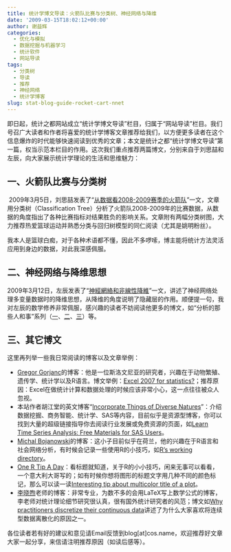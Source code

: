 ```yaml
---
title: 统计学博文导读：火箭队比赛与分类树、神经网络与降维
date: '2009-03-15T18:02:12+00:00'
author: 谢益辉
categories:
  - 优化与模拟
  - 数据挖掘与机器学习
  - 统计软件
  - 网站导读
tags:
  - 分类树
  - 导读
  - 推荐
  - 神经网络
  - 统计学博客
slug: stat-blog-guide-rocket-cart-nnet
---
```


即日起，统计之都网站成立“统计学博文导读”栏目，归属于“网站导读”栏目。我们号召广大读者和作者将喜爱的统计学博客文章推荐给我们，以方便更多读者在这个信息爆炸的时代能够快速阅读到优秀的文章；本文是统计之都“统计学博文导读”第一篇，权当示范本栏目的作用。这次我们重点推荐两篇博文，分别来自于刘思喆和左辰，向大家展示统计学理论的生活和思维魅力：

## 一、火箭队比赛与分类树

 2009年3月5日，刘思喆发表了“<a title="http://sunbjt.spaces.live.com/blog/cns!C7F9ED721213E4F5!514.entry" href="http://sunbjt.spaces.live.com/blog/cns!C7F9ED721213E4F5!514.entry" target="_blank">从数据看2008-2009赛季的火箭队</a>”一文，文章用分类树（Classification Tree）分析了火箭队2008-2009年的比赛数据，从数据的角度指出了各种比赛指标对结果胜负的影响关系。文章附有两幅分类树图，大力推荐热爱篮球运动并熟悉分类与回归树模型的同仁阅读（尤其是姚明粉丝）。

我本人是篮球白痴，对于各种术语都不懂，因此不多啰嗦，博主能将统计方法灵活应用到身边的数据，对此我深感佩服。

## 二、神经网络与降维思想

2009年3月12日，左辰发表了“<a title="http://blog.sina.com.cn/s/blog_49dbafab0100cla3.html" href="http://blog.sina.com.cn/s/blog_49dbafab0100cla3.html" target="_blank">神經網絡和非線性降維</a>”一文，讲述了神经网络处理多变量数据时的降维思想，从降维的角度说明了隐藏层的作用。顺便提一句，我对左辰的数学修养非常佩服，感兴趣的读者不妨阅读他更多的博文，如“分析的那些人和事”系列（<a href="http://blog.sina.com.cn/s/blog_49dbafab0100bu08.html" target="_blank">一</a>、<a href="http://blog.sina.com.cn/s/blog_49dbafab0100bycz.html" target="_blank">二</a>、<a href="http://blog.sina.com.cn/s/blog_49dbafab0100c6a9.html" target="_blank">三</a>）等。

## 三、其它博文

这里再列举一些我日常阅读的博客以及文章举例：

  * <a href="http://ggorjan.blogspot.com/" target="_blank">Gregor Gorjanc</a>的博客：他是一位斯洛文尼亚的研究者，兴趣在于动物繁殖、遗传学、统计学以及R语言。博文举例：<a title="http://ggorjan.blogspot.com/2008/09/excel-2007-for-statistics.html" href="http://ggorjan.blogspot.com/2008/09/excel-2007-for-statistics.html" target="_blank">Excel 2007 for statistics?</a>；推荐原因：Excel在做统计计算和数据处理的时候应该非常小心，这一点往往被众人忽视。
  * 本站作者胡江堂的英文博客“<a href="http://jiangtanghu.blogspot.com/" target="_blank">Incorporate Things of Diverse Natures</a>”：介绍数据挖掘、商务智能、统计学、SAS等内容，目前似乎是资源型博客，你可以找到大量的超级链接指导你去阅读行业发展或免费资源的页面，如<a href="http://jiangtanghu.blogspot.com/2008/12/learn-time-series-analysis-free.html" target="_blank">Learn Time Series Analysis: Free Materials for SAS Users</a>。
  * <a href="http://bojan.3e.pl/weblog/index.php" target="_blank">Michal Bojanowski</a>的博客：这小子目前似乎在荷兰，他的兴趣在于R语言和社会网络分析，有时候会记录一些使用R的小技巧，如<a href="http://bojan.3e.pl/weblog/pivot/entry.php?id=27" target="_blank">R&#8217;s working directory</a>。
  * <a href="http://onertipaday.blogspot.com/" target="_blank">One R Tip A Day</a>：看标题就知道，关于R的小小技巧，闲来无事可以看看，一个意大利大哥写的；如有时候你想将图形的标题文字用几种不同的颜色标记，那么可以读一读[Interesting tip about multicolor title of a plot](http://onertipaday.blogspot.com/2009/01/interesting-tip-about-multicolor-title.html)。
  * <a href="http://lixiaoxu.lxxm.com/" target="_blank">李晓煦</a>老师的博客：非常专业，为数不多的会用LaTeX写上数学公式的博客，李老师对统计理论细节研究很认真，很有国外统计研究者的风范；博文如[Why practitioners discretize their continuous data](http://lixiaoxu.lxxm.com/why-practitioners-discretize-their-continous-data/ "Permalink to Why practitioners discretize their continuous data")讲述了为什么大家喜欢将连续型数据离散化的原因之一。

各位读者若有好的建议和意见请Email反馈到blog[at]cos.name，欢迎推荐好文章大家一起分享，来信请注明推荐原因（如读后感等）。
